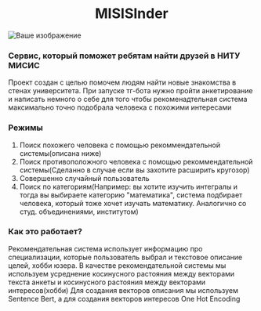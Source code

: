 <h1 align="center">MISISInder</h1>

<img class="left-align-img" src="https://github.com/daniil-dushenev/MISIS_hack/blob/main/logo.png" alt="Ваше изображение">

### Сервис, который поможет ребятам найти друзей в НИТУ МИСИС
Проект создан с целью помочем людям найти новые знакомства в стенах университета.
При запуске тг-бота нужно пройти анкетирование и написать немного о себе для того чтобы рекоменадтельная система максимально точно подобрала человека с похожими интересами


### Режимы
1) Поиск похожего человека с помощью рекоммендательной системы(описана ниже)
2) Поиск противоположного человека с помощью рекоммендательной системы(Сделанно в случае если вы захотите расширить кругозор)
3) Совершенно случайный пользователь
4) Поиск по категориям(Например: вы хотите изучить интегралы и тогда вы выбираете категорию "математика", система подбирает человека, который тоже хочет изучать математику. Аналогично со студ. объединениями, институтом)

### Как это работает?
Рекомендательная система использует информацию про специализации, которые пользователь выбрал и текстовое описание целей, хобби юзера.
В качестве рекомендательной системы мы используем усреднение косинусного растояния между векторами текста анкеты и косинусного растояния между векторами интересов(хобби)
Для создания векторов описания мы используем Sentence Bert, а для создания векторов интересов One Hot Encoding
